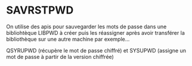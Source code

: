# SAVRSTPWD
On utilise des apis pour sauvegarder les mots de passe dans une bibliohtèque LIBPWD à créer puis les réassigner après avoir transférer la bibliothèque sur une autre machine par exemple...

QSYRUPWD (récupère le mot de passe chiffré) 
et SYSUPWD (assigne un mot  de passe à partir de la version chiffrée)
